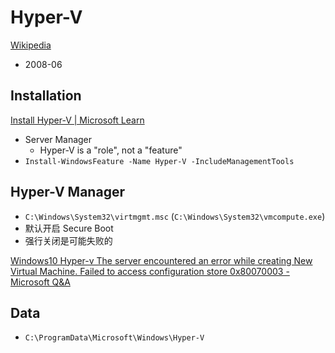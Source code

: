 # Hyper-V
[Wikipedia](https://en.wikipedia.org/wiki/Hyper-V)
- 2008-06

## Installation
[Install Hyper-V | Microsoft Learn](https://learn.microsoft.com/en-us/windows-server/virtualization/hyper-v/get-started/install-hyper-v?pivots=windows-server)
- Server Manager
  - Hyper-V is a "role", not a "feature"
- `Install-WindowsFeature -Name Hyper-V -IncludeManagementTools`

## Hyper-V Manager
- `C:\Windows\System32\virtmgmt.msc` (`C:\Windows\System32\vmcompute.exe`)
- 默认开启 Secure Boot
- 强行关闭是可能失败的

[Windows10 Hyper-v The server encountered an error while creating New Virtual Machine. Failed to access configuration store 0x80070003 - Microsoft Q&A](https://learn.microsoft.com/en-us/answers/questions/92017/windows10-hyper-v-the-server-encountered-an-error)

## Data
- `C:\ProgramData\Microsoft\Windows\Hyper-V`
